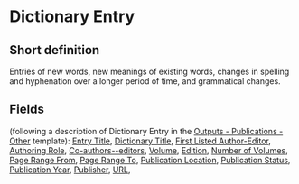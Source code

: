 # Dictionary Entry
## Short definition
Entries of new words, new meanings of existing words, changes in spelling and hyphenation over a longer period of time, and grammatical changes.
## Fields
(following a description of Dictionary Entry in the [Outputs - Publications - Other](../Templates/Outputs%20-%20Publications%20-%20Other.md) template):
[Entry Title](../Object-Fields/Dictionary%20Entry/Entry%20Title.md),
[Dictionary Title](../Object-Fields/Dictionary%20Entry/Dictionary%20Title.md),
[First Listed Author-Editor](../Object-Fields/Dictionary%20Entry/First%20Listed%20Author-Editor.md),
[Authoring Role](../Object-Fields/Dictionary%20Entry/Authoring%20Role.md),
[Co-authors--editors](../Object-Fields/Dictionary%20Entry/Co-authors--editors.md),
[Volume](../Object-Fields/Dictionary%20Entry/Volume.md),
[Edition](../Object-Fields/Dictionary%20Entry/Edition.md),
[Number of Volumes](../Object-Fields/Dictionary%20Entry/Number%20of%20Volumes.md),
[Page Range From](../Object-Fields/Dictionary%20Entry/Page%20Range%20From.md),
[Page Range To](../Object-Fields/Dictionary%20Entry/Page%20Range%20To.md),
[Publication Location](../Object-Fields/Dictionary%20Entry/Publication%20Location.md),
[Publication Status](../Object-Fields/Dictionary%20Entry/Publication%20Status.md),
[Publication Year](../Object-Fields/Dictionary%20Entry/Publication%20Year.md),
[Publisher](../Object-Fields/Dictionary%20Entry/Publisher.md),
[URL](../Object-Fields/Dictionary%20Entry/URL.md),
